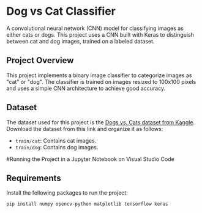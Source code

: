 # Dog vs Cat Classifier

A convolutional neural network (CNN) model for classifying images as either cats or dogs. This project uses a CNN built with Keras to distinguish between cat and dog images, trained on a labeled dataset.

## Project Overview
This project implements a binary image classifier to categorize images as "cat" or "dog". The classifier is trained on images resized to 100x100 pixels and uses a simple CNN architecture to achieve good accuracy.

## Dataset
The dataset used for this project is the [Dogs vs. Cats dataset from Kaggle](https://www.kaggle.com/c/dogs-vs-cats/data). Download the dataset from this link and organize it as follows:
- `train/cat`: Contains cat images.
- `train/dog`: Contains dog images.

#Running the Project in a Jupyter Notebook on Visual Studio Code

## Requirements
Install the following packages to run the project:
```bash
pip install numpy opencv-python matplotlib tensorflow keras 
